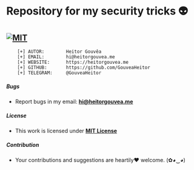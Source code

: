 # Repository for my security tricks :alien:

[![MIT](https://img.shields.io/badge/license-MIT-blue.svg)](https://github.com/GouveaHeitor/tricks/blob/master/LICENSE.md)
---

```
    [+] AUTOR:        Heitor Gouvêa
    [+] EMAIL:        hi@heitorgouvea.me
    [+] WEBSITE:      https://heitorgouvea.me
    [+] GITHUB:       https://github.com/GouveaHeitor
    [+] TELEGRAM:     @GouveaHeitor
```

##### Bugs

- Report bugs in my email: **hi@heitorgouvea.me**

##### License

- This work is licensed under [**MIT License**](https://github.com/GouveaHeitor/tricks/blob/master/LICENSE.md)

##### Contribution

- Your contributions and suggestions are heartily♥ welcome. (✿◕‿◕)
